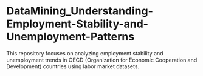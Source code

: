 # DataMining_Understanding-Employment-Stability-and-Unemployment-Patterns
This repository focuses on analyzing employment stability and unemployment trends in OECD (Organization for Economic Cooperation and Development) countries using labor market datasets.
